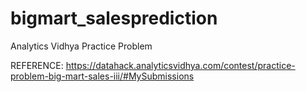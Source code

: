 # bigmart_salesprediction
Analytics Vidhya Practice Problem

REFERENCE: https://datahack.analyticsvidhya.com/contest/practice-problem-big-mart-sales-iii/#MySubmissions
